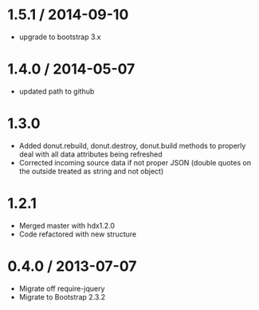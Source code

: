 1.5.1 / 2014-09-10
===================
* upgrade to bootstrap 3.x

1.4.0 / 2014-05-07
==================
* updated path to github

1.3.0
==========
* Added donut.rebuild, donut.destroy, donut.build methods to properly deal with all data attributes being refreshed
* Corrected incoming source data if not proper JSON (double quotes on the outside treated as string and not object)

1.2.1
==========
* Merged master with hdx1.2.0
* Code refactored with new structure

0.4.0 / 2013-07-07
==================
* Migrate off require-jquery
* Migrate to Bootstrap 2.3.2


